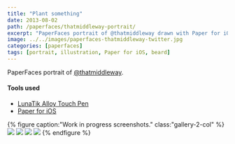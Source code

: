 ```yaml
---
title: "Plant something"
date: 2013-08-02
path: /paperfaces/thatmiddleway-portrait/
excerpt: "PaperFaces portrait of @thatmiddleway drawn with Paper for iOS on an iPad."
image: ../../images/paperfaces-thatmiddleway-twitter.jpg
categories: [paperfaces]
tags: [portrait, illustration, Paper for iOS, beard]
---
```


PaperFaces portrait of [@thatmiddleway](https://twitter.com/thatmiddleway).

#### Tools used

- [LunaTik Alloy Touch Pen](https://www.amazon.com/gp/product/B00821TR7G/ref=as_li_ss_tl?ie=UTF8&tag=mademist-20&linkCode=as2&camp=1789&creative=390957&creativeASIN=B00821TR7G)
- [Paper for iOS](https://paper.bywetransfer.com/)

{% figure caption:"Work in progress screenshots." class:"gallery-2-col" %}
[![](../../images/paperfaces-thatmiddleway-process-1-600.jpg)](../../images/paperfaces-thatmiddleway-process-1-lg.jpg)
[![](../../images/paperfaces-thatmiddleway-process-2-600.jpg)](../../images/paperfaces-thatmiddleway-process-2-lg.jpg)
[![](../../images/paperfaces-thatmiddleway-process-3-600.jpg)](../../images/paperfaces-thatmiddleway-process-3-lg.jpg)
[![](../../images/paperfaces-thatmiddleway-process-4-600.jpg)](../../images/paperfaces-thatmiddleway-process-4-lg.jpg)
{% endfigure %}
